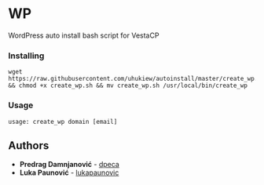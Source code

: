 # WP
WordPress auto install bash script for VestaCP

### Installing

```
wget https://raw.githubusercontent.com/uhukiew/autoinstall/master/create_wp.sh && chmod +x create_wp.sh && mv create_wp.sh /usr/local/bin/create_wp
```
### Usage

```
usage: create_wp domain [email]
```

## Authors

* **Predrag Damnjanović** - [dpeca](https://github.com/dpeca)
* **Luka Paunović** - [lukapaunovic](https://github.com/lukapaunovic)
